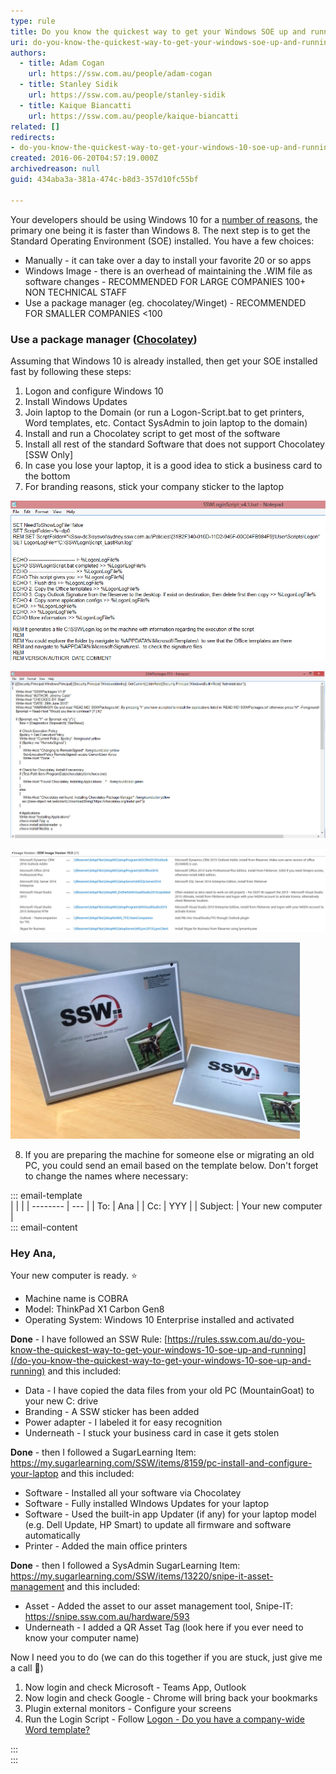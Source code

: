 ```yaml
---
type: rule
title: Do you know the quickest way to get your Windows SOE up and running?
uri: do-you-know-the-quickest-way-to-get-your-windows-soe-up-and-running
authors:
  - title: Adam Cogan
    url: https://ssw.com.au/people/adam-cogan
  - title: Stanley Sidik
    url: https://ssw.com.au/people/stanley-sidik
  - title: Kaique Biancatti
    url: https://ssw.com.au/people/kaique-biancatti
related: []
redirects:
- do-you-know-the-quickest-way-to-get-your-windows-10-soe-up-and-running
created: 2016-06-20T04:57:19.000Z
archivedreason: null
guid: 434aba3a-381a-474c-b8d3-357d10fc55bf

---
```


Your developers should be using Windows 10 for a [number of reasons](http://au.pcmag.com/windows-10-preview-release-date-news-features/35511/feature/10-reasons-to-upgrade-to-windows-10), the primary one being it is faster than Windows 8.
The next step is to get the Standard Operating Environment (SOE) installed. You have a few choices:

* Manually - it can take over a day to install your favorite 20 or so apps
* Windows Image - there is an overhead of maintaining the .WIM file as software changes - RECOMMENDED FOR LARGE COMPANIES 100+ NON TECHNICAL STAFF
* Use a package manager (eg. chocolatey/Winget) - RECOMMENDED FOR SMALLER COMPANIES &lt;100

<!--endintro-->

### Use a package manager ([Chocolatey](/do-you-use-a-package-manager))

Assuming that Windows 10 is already installed, then get your SOE installed fast by following these steps:

1. Logon and configure Windows 10
2. Install Windows Updates
3. Join laptop to the Domain (or run a Logon-Script.bat to get printers, Word templates, etc. Contact SysAdmin to join laptop to the domain)
4. Install and run a Chocolatey script to get most of the software
5. Install all rest of the standard Software that does not support Chocolatey \[SSW Only]   
6. In case you lose your laptop, it is a good idea to stick a business card to the bottom
7. For branding reasons, stick your company sticker to the laptop 
    
![Figure: SSWLoginScript.bat](LoginScript.jpg)

![Figure: SSWPackages.ps1 which runs Chocolatey command to install SOE software](ChocolateyScript.jpg)

![Figure: SOE Software that is not supported by Chocolatey](NonChocolateyApp.jpg)

![Figure: Company branding on laptop](SSWLaptopBranding.jpg)

8. If you are preparing the machine for someone else or migrating an old PC, you could send an email based on the template below. Don't forget to change the names where necessary:

::: email-template  
|          |     |
| -------- | --- |
| To:      | Ana |
| Cc:      | YYY |
| Subject: | Your new computer |  
::: email-content  

### Hey Ana, 

Your new computer is ready. ⭐️  

* Machine name is COBRA
* Model: ThinkPad X1 Carbon Gen8
* Operating System: Windows 10 Enterprise installed and activated

 **Done** - I have followed an SSW Rule: [https://rules.ssw.com.au/do-you-know-the-quickest-way-to-get-your-windows-10-soe-up-and-running](/do-you-know-the-quickest-way-to-get-your-windows-10-soe-up-and-running) and this included: 

* Data - I have copied the data files from your old PC (MountainGoat) to your new C: drive
* Branding - A SSW sticker has been added
* Power adapter - I labeled it for easy recognition
* Underneath - I stuck your business card in case it gets stolen

 **Done** - then I followed a SugarLearning Item: https://my.sugarlearning.com/SSW/items/8159/pc-install-and-configure-your-laptop and this included: 

* Software - Installed all your software via Chocolatey
* Software - Fully installed WIndows Updates for your laptop
* Software - Used the built-in app Updater (if any) for your laptop model (e.g. Dell Update, HP Smart) to update all firmware and software automatically
* Printer - Added the main office printers

 **Done** - then I followed a SysAdmin SugarLearning Item: https://my.sugarlearning.com/SSW/items/13220/snipe-it-asset-management and this included:

* Asset - Added the asset to our asset management tool, Snipe-IT: https://snipe.ssw.com.au/hardware/593
* Underneath - I added a QR Asset Tag (look here if you ever need to know your computer name)

Now I need you to do (we can do this together if you are stuck, just give me a call 🕺) 

1. Now login and check Microsoft - Teams App, Outlook
2. Now login and check Google - Chrome will bring back your bookmarks
3. Plugin external monitors - Configure your screens
4. Run the Login Script - Follow [Logon - Do you have a company-wide Word template?](https://www.ssw.com.au/rules/have-a-companywide-word-template) 

:::  
:::  

